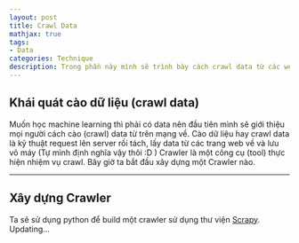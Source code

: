 ```yaml
---
layout: post
title: Crawl Data
mathjax: true
tags:
- Data
categories: Technique
description: Trong phần này mình sẽ trình bày cách crawl data từ các website.
---
```

## Khái quát cào dữ liệu (crawl data)
Muốn học machine learning thì phải có data nên đầu tiên mình sẽ giới thiệu mọi người cách cào (crawl) data từ trên mạng về.
Cào dữ liệu hay crawl data là kỹ thuật request lên server rồi tách, lấy data từ các trang web về và lưu vô máy (Tự mình định nghĩa vậy thôi :D )
Crawler là một công cụ (tool) thực hiện nhiệm vụ crawl.
Bây giờ ta bắt đầu xây dựng một Crawler nào.

---
## Xây dựng Crawler

Ta sẽ sử dụng python để build một crawler sử dụng thư viện [Scrapy](https://scrapy.org).  
Updating...
